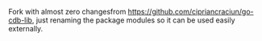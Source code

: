 Fork with almost zero changesfrom https://github.com/cipriancraciun/go-cdb-lib, just renaming the package modules so it can be used easily externally.

